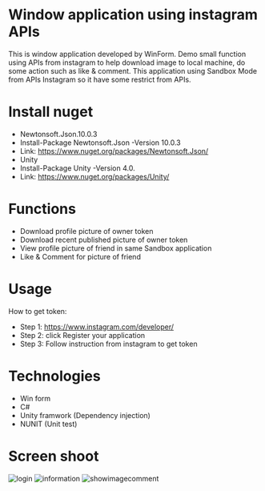 # Window application using instagram APIs
This is window application developed by WinForm. Demo small function using APIs from instagram to help download image to local machine, do some action such as like & comment. This application using Sandbox Mode from APIs Instagram so it have some restrict from APIs. 
# Install nuget
- Newtonsoft.Json.10.0.3
- Install-Package Newtonsoft.Json -Version 10.0.3 
- Link: https://www.nuget.org/packages/Newtonsoft.Json/
- Unity
- Install-Package Unity -Version 4.0.
- Link: https://www.nuget.org/packages/Unity/
# Functions
- Download profile picture of owner token
- Download recent published picture of owner token
- View profile picture of friend in same Sandbox application
- Like & Comment for picture of friend
# Usage
How to get token:
- Step 1: https://www.instagram.com/developer/
- Step 2: click Register your application
- Step 3: Follow instruction from instagram to get token
# Technologies
- Win form
- C#
- Unity framwork (Dependency injection)
- NUNIT (Unit test)
# Screen shoot
![login](https://user-images.githubusercontent.com/11540079/30004600-0d2a0fca-9098-11e7-8aca-216694435329.PNG)
![information](https://user-images.githubusercontent.com/11540079/30004609-3095a73a-9098-11e7-85d1-47c5e19a0e10.PNG)
![showimagecomment](https://user-images.githubusercontent.com/11540079/30004611-330ac806-9098-11e7-8895-27ae8858f1a8.PNG)


